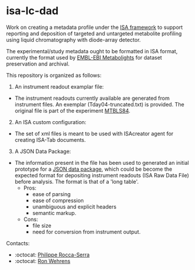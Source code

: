 # isa-lc-dad

Work on creating a metadata profile under the [ISA framework](https://isa-agents.org) to support reporting and deposition of targeted and untargeted metabolite profiling using liquid chromatography with diode-array detector.

The experimental/study metadata ought to be formatted in ISA format, currently the format used by [EMBL-EBI Metabolights](https://www.ebi.ac.uk/metabolights) for dataset preservation and archival.

This repository is organized as follows:

1. An instrument readout examplar file:
  * The instrument readouts currently available are generated from instrument files. An exemplar (Tday04-truncated.txt) is provided.
  The original file is part of the experiment [MTBLS84](https://www.ebi.ac.uk/metabolights/MTBLS84).
  
2. An ISA custom configuration:
  * The set of xml files is meant to be used with ISAcreator agent for creating ISA-Tab documents.
  
3. A JSON Data Package:
  * The information present in the file has been used to generated an initial prototype for a [JSON data package](http://frictionlessdata.io/specs/tabular-data-package/), which could be become the expected format for depositing instrument readouts (ISA Raw Data File) before analysis. The format is that of a 'long table'.
      * Pros:
          * ease of parsing
          * ease of compression
          * unambiguous and explicit headers
          * semantic markup.
      * Cons:
          * file size
          * need for conversion from instrument output. 




Contacts:
* :octocat: [Philippe Rocca-Serra](@proccaserra) 
* :octocat: [Ron Wehrens](@rwehrens)
